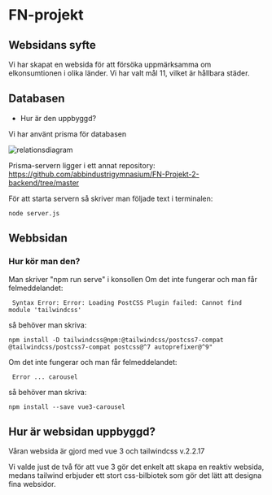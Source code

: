# FN-projekt

## Websidans syfte
Vi har skapat en websida för att försöka uppmärksamma om elkonsumtionen i olika länder. Vi har valt mål 11, vilket är hållbara städer.

## Databasen
- Hur är den uppbyggd?

Vi har använt prisma för databasen

![relationsdiagram](https://github.com/abbindustrigymnasium/fn-projekt-2/blob/main/Sk%C3%A4rmbild%202023-02-23%20122529.png?raw=true)

Prisma-servern ligger i ett annat repository: https://github.com/abbindustrigymnasium/FN-Projekt-2-backend/tree/master

För att starta servern så skriver man följade text i terminalen:
```
node server.js
```


## Webbsidan
### Hur kör man den?
Man skriver "npm run serve" i konsollen
Om det inte fungerar och man får felmeddelandet:
```
 Syntax Error: Error: Loading PostCSS Plugin failed: Cannot find module 'tailwindcss' 
```

så behöver man skriva: 

```
npm install -D tailwindcss@npm:@tailwindcss/postcss7-compat @tailwindcss/postcss7-compat postcss@^7 autoprefixer@^9"
```
Om det inte fungerar och man får felmeddelandet:

```
 Error ... carousel 
```
så behöver man skriva: 

```
npm install --save vue3-carousel
```



## Hur är websidan uppbyggd?
Våran websida är gjord med vue 3 och tailwindcss v.2.2.17  

Vi valde just de två för att vue 3 gör det enkelt att skapa en reaktiv websida, medans tailwind erbjuder ett stort css-bilbiotek som gör det lätt att designa fina websidor.
